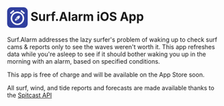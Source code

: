 
# <img src="./Surf.Alarm/UI/Assets.xcassets/AppIcon.appiconset/SurfAlarmIconRounded.svg" width="48" align="center"> Surf.Alarm iOS App

Surf.Alarm addresses the lazy surfer's problem of waking up to check surf cams & reports only to see the waves weren't worth it. This app refreshes data while you're asleep to see if it should bother waking you up in the morning with an alarm, based on specified conditions.

This app is free of charge and will be available on the App Store soon.

All surf, wind, and tide reports and forecasts are made available thanks to the [Spitcast API](http://www.spitcast.com/api/docs/)
